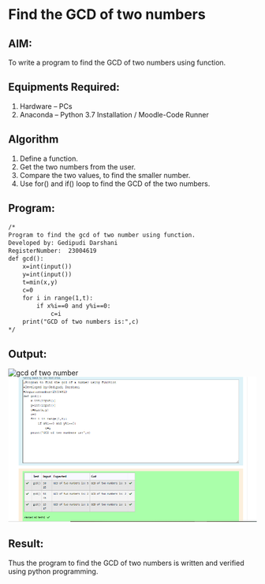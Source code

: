 # Find the GCD of two numbers

## AIM:
To write a program to find the GCD of two numbers using function.

## Equipments Required:
1. Hardware – PCs
2. Anaconda – Python 3.7 Installation / Moodle-Code Runner

## Algorithm
1. Define a function.
2. Get the two numbers from the user.
3. Compare the two values, to find the smaller number.
4. Use for() and if() loop to find the GCD of the two numbers.

## Program:
```
/*
Program to find the gcd of two number using function.
Developed by: Gedipudi Darshani
RegisterNumber:  23004619
def gcd():
    x=int(input())
    y=int(input())
    t=min(x,y)
    c=0
    for i in range(1,t):
        if x%i==0 and y%i==0:
            c=i
    print("GCD of two numbers is:",c)
*/
```

## Output:
![gcd of two number](gcd.png) 
![solution](output2.png)
## Result:
Thus the program to find the GCD of two numbers is written and verified using python programming.

